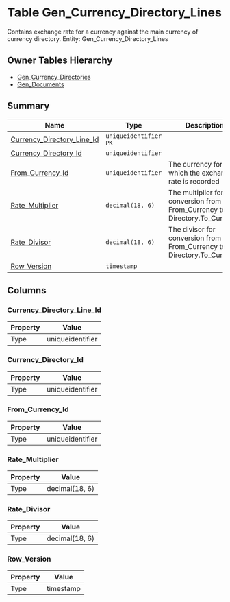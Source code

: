 # Table Gen_Currency_Directory_Lines

Contains exchange rate for a currency against the main currency of currency directory. Entity: Gen_Currency_Directory_Lines

## Owner Tables Hierarchy

* [Gen_Currency_Directories](Gen_Currency_Directories.md)
* [Gen_Documents](Gen_Documents.md)

## Summary

| Name | Type | Description |
| - | - | --- |
|[Currency_Directory_Line_Id](#currency_directory_line_id)|`uniqueidentifier` `PK`||
|[Currency_Directory_Id](#currency_directory_id)|`uniqueidentifier` ||
|[From_Currency_Id](#from_currency_id)|`uniqueidentifier` |The currency for which the exchange rate is recorded|
|[Rate_Multiplier](#rate_multiplier)|`decimal(18, 6)` |The multiplier for conversion from From_Currency to Directory.To_Currency|
|[Rate_Divisor](#rate_divisor)|`decimal(18, 6)` |The divisor for conversion from From_Currency to Directory.To_Currency|
|[Row_Version](#row_version)|`timestamp` ||

## Columns

### Currency_Directory_Line_Id

| Property | Value |
| - | - |
|Type|uniqueidentifier|

### Currency_Directory_Id

| Property | Value |
| - | - |
|Type|uniqueidentifier|

### From_Currency_Id

| Property | Value |
| - | - |
|Type|uniqueidentifier|

### Rate_Multiplier

| Property | Value |
| - | - |
|Type|decimal(18, 6)|

### Rate_Divisor

| Property | Value |
| - | - |
|Type|decimal(18, 6)|

### Row_Version

| Property | Value |
| - | - |
|Type|timestamp|


